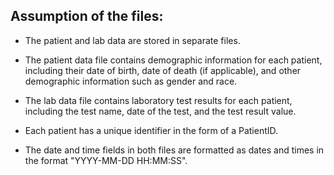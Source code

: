 ## Assumption of the files:

- The patient and lab data are stored in separate files.

- The patient data file contains demographic information for each patient, including their date of birth, date of death (if applicable), and other demographic information such as gender and race.

- The lab data file contains laboratory test results for each patient, including the test name, date of the test, and the test result value.

- Each patient has a unique identifier in the form of a PatientID.

- The date and time fields in both files are formatted as dates and times in the format "YYYY-MM-DD HH:MM:SS".
